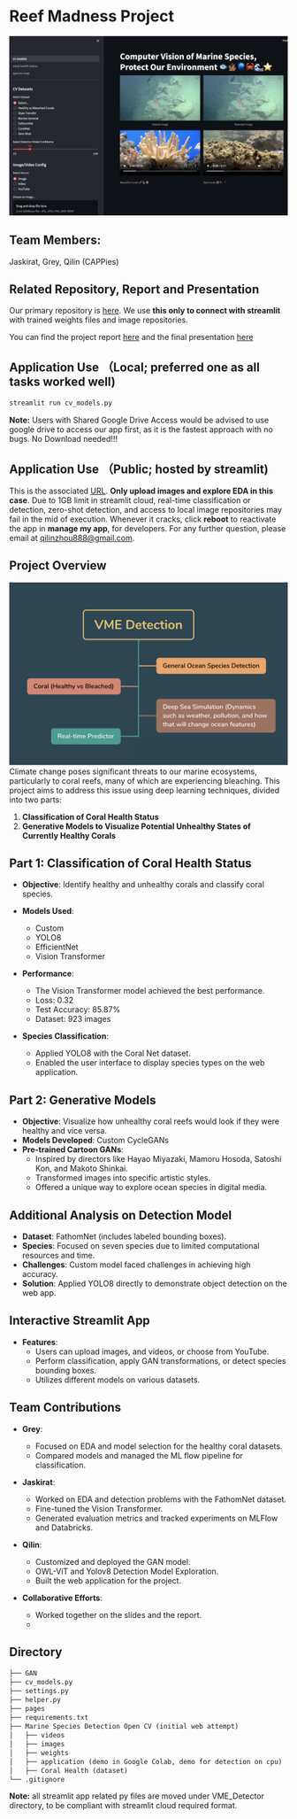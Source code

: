 # Reef Madness Project
![Enjoy our Reef Madness](https://github.com/QilinZhou56/VME_Detector/blob/main/ReefMadness.png)
## Team Members:
Jaskirat, Grey, Qilin (CAPPies)

## Related Repository, Report and Presentation
Our primary repository is [here](https://github.com/jaskcodes/Reef-madness/tree/main/detection_opencv_streamlit/application). We use **this only to connect with streamlit** with trained weights files and image repositories. 

You can find the project report [here](https://github.com/QilinZhou56/VME_Detector/blob/main/project_report.pdf) and the final presentation [here](https://github.com/QilinZhou56/VME_Detector/blob/main/presentation.pdf)

## 

## Application Use （Local; preferred one as all tasks worked well)
```bash
streamlit run cv_models.py
```
**Note:** Users with Shared Google Drive Access would be advised to use google drive to access our app first, as it is the fastest approach with no bugs. No Download needed!!!
## Application Use （Public; hosted by streamlit)
This is the associated [URL](https://vmedetector-7bsaxaqq9o7wrahnbnbqxk.streamlit.app/). **Only upload images and explore EDA in this case**. Due to 1GB limit in streamlit cloud, real-time classification or detection, zero-shot detection, and access to local image repositories may fail in the mid of execution. Whenever it cracks, click **reboot** to reactivate the app in **manage my app**, for developers. For any further question, please email at [qilinzhou888@gmail.com](mailto:qilinzhou888@gmail.com).

## Project Overview
![schema](Marine%20Species%20Detection%20OpenCV/schema.png)
Climate change poses significant threats to our marine ecosystems, particularly to coral reefs, many of which are experiencing bleaching. This project aims to address this issue using deep learning techniques, divided into two parts: 

1. **Classification of Coral Health Status**
2. **Generative Models to Visualize Potential Unhealthy States of Currently Healthy Corals**

## Part 1: Classification of Coral Health Status

- **Objective**: Identify healthy and unhealthy corals and classify coral species.
- **Models Used**: 
  - Custom
  - YOLO8
  - EfficientNet
  - Vision Transformer

- **Performance**: 
  - The Vision Transformer model achieved the best performance.
  - Loss: 0.32
  - Test Accuracy: 85.87%
  - Dataset: 923 images

- **Species Classification**:
  - Applied YOLO8 with the Coral Net dataset.
  - Enabled the user interface to display species types on the web application.

## Part 2: Generative Models

- **Objective**: Visualize how unhealthy coral reefs would look if they were healthy and vice versa.
- **Models Developed**: Custom CycleGANs
- **Pre-trained Cartoon GANs**:
  - Inspired by directors like Hayao Miyazaki, Mamoru Hosoda, Satoshi Kon, and Makoto Shinkai.
  - Transformed images into specific artistic styles.
  - Offered a unique way to explore ocean species in digital media.

## Additional Analysis on Detection Model

- **Dataset**: FathomNet (includes labeled bounding boxes).
- **Species**: Focused on seven species due to limited computational resources and time.
- **Challenges**: Custom model faced challenges in achieving high accuracy.
- **Solution**: Applied YOLO8 directly to demonstrate object detection on the web app.

## Interactive Streamlit App

- **Features**:
  - Users can upload images, and videos, or choose from YouTube.
  - Perform classification, apply GAN transformations, or detect species bounding boxes.
  - Utilizes different models on various datasets.

## Team Contributions

- **Grey**:
  - Focused on EDA and model selection for the healthy coral datasets.
  - Compared models and managed the ML flow pipeline for classification.

- **Jaskirat**:
  - Worked on EDA and detection problems with the FathomNet dataset.
  - Fine-tuned the Vision Transformer.
  - Generated evaluation metrics and tracked experiments on MLFlow and Databricks.

- **Qilin**:
  - Customized and deployed the GAN model.
  - OWL-ViT and Yolov8 Detection Model Exploration.
  - Built the web application for the project.

- **Collaborative Efforts**:
  - Worked together on the slides and the report.
  - 
## Directory 
```plaintext
├── GAN
├── cv_models.py
├── settings.py
├── helper.py
├── pages
├── requirements.txt
├── Marine Species Detection Open CV (initial web attempt)
│   ├── videos
│   ├── images
│   ├── weights
│   ├── application (demo in Google Colab, demo for detection on cpu)
│   ├── Coral Health (dataset)
└── .gitignore
```
**Note:** all streamlit app related py files are moved under VME_Detector directory, to be compliant with streamlit cloud required format.


